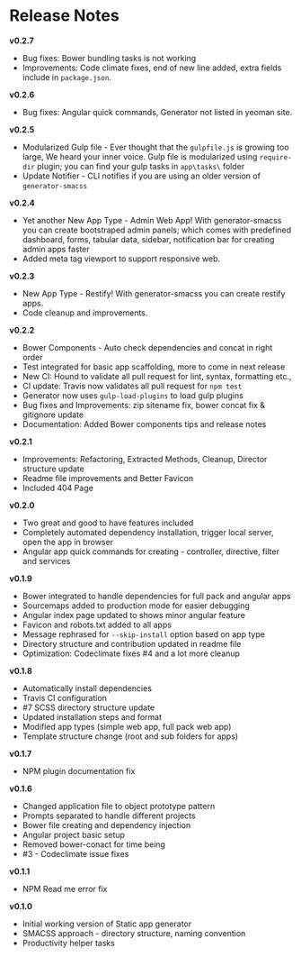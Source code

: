 # Release Notes

**v0.2.7**
- Bug fixes: Bower bundling tasks is not working
- Improvements: Code climate fixes, end of new line added, extra fields include in `package.json`.

**v0.2.6**
- Bug fixes: Angular quick commands, Generator not listed in yeoman site.

**v0.2.5**
- Modularized Gulp file - Ever thought that the `gulpfile.js` is growing too large, We heard your inner voice.
  Gulp file is modularized using `require-dir` plugin; you can find your gulp tasks in `app\tasks\` folder
- Update Notifier - CLI notifies if you are using an older version of `generator-smacss`

**v0.2.4**
- Yet another New App Type - Admin Web App! With generator-smacss you can create bootstraped admin panels;
  which comes with predefined dashboard, forms, tabular data, sidebar, notification bar for creating
  admin apps faster
- Added meta tag viewport to support responsive web.

**v0.2.3**
- New App Type - Restify! With generator-smacss you can create restify apps.
- Code cleanup and improvements.

**v0.2.2**

- Bower Components - Auto check dependencies and concat in right order
- Test integrated for basic app scaffolding, more to come in next release
- New CI: Hound to validate all pull request for lint, syntax, formatting etc.,
- CI update: Travis now validates all pull request for `npm test`
- Generator now uses `gulp-load-plugins` to load gulp plugins
- Bug fixes and Improvements: zip sitename fix, bower concat fix & gitignore update
- Documentation: Added Bower components tips and release notes

**v0.2.1**
- Improvements: Refactoring, Extracted Methods, Cleanup, Director structure update
- Readme file improvements and Better Favicon
- Included 404 Page

**v0.2.0**
- Two great and good to have features included
- Completely automated dependency installation, trigger local server, open the app in browser
- Angular app quick commands for creating - controller, directive, filter and services

**v0.1.9**
- Bower integrated to handle dependencies for full pack and angular apps
- Sourcemaps added to production mode for easier debugging
- Angular index page updated to shows minor angular feature
- Favicon and robots.txt added to all apps
- Message rephrased for `--skip-install` option based on app type
- Directory structure and contribution updated in readme file
- Optimization: Codeclimate fixes #4 and a lot more cleanup

**v0.1.8**
- Automatically install dependencies
- Travis CI configuration
- #7 SCSS directory structure update
- Updated installation steps and format
- Modified app types (simple web app, full pack web app)
- Template structure change (root and sub folders for apps)

**v0.1.7**
- NPM plugin documentation fix

**v0.1.6**
- Changed application file to object prototype pattern
- Prompts separated to handle different projects
- Bower file creating and dependency injection
- Angular project basic setup
- Removed bower-conact for time being
- #3 - Codeclimate issue fixes

**v0.1.1**
- NPM Read me error fix

**v0.1.0**
- Initial working version of Static app generator
- SMACSS approach - directory structure, naming convention
- Productivity helper tasks
